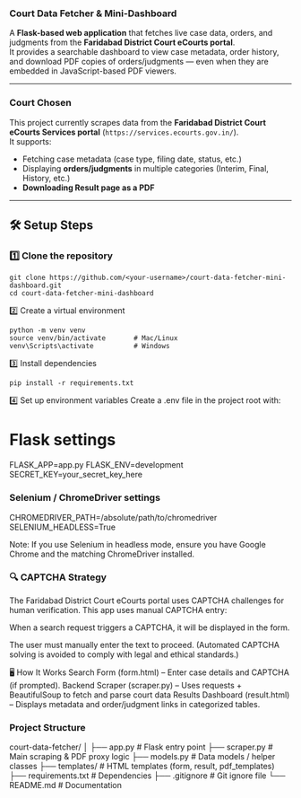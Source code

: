 ### Court Data Fetcher & Mini-Dashboard

A **Flask-based web application** that fetches live case data, orders, and judgments from the **Faridabad District Court eCourts portal**.  
It provides a searchable dashboard to view case metadata, order history, and download PDF copies of orders/judgments — even when they are embedded in JavaScript-based PDF viewers.

---

### Court Chosen
This project currently scrapes data from the **Faridabad District Court eCourts Services portal** (`https://services.ecourts.gov.in/`).  
It supports:
- Fetching case metadata (case type, filing date, status, etc.)
- Displaying **orders/judgments** in multiple categories (Interim, Final, History, etc.)
- **Downloading Result page as a PDF** 

---

## 🛠️ Setup Steps

### 1️⃣ Clone the repository
```
git clone https://github.com/<your-username>/court-data-fetcher-mini-dashboard.git
cd court-data-fetcher-mini-dashboard
```

2️⃣ Create a virtual environment
```
python -m venv venv
source venv/bin/activate       # Mac/Linux
venv\Scripts\activate          # Windows
```

3️⃣ Install dependencies
```
pip install -r requirements.txt
```

4️⃣ Set up environment variables
Create a .env file in the project root with:
# Flask settings
FLASK_APP=app.py
FLASK_ENV=development
SECRET_KEY=your_secret_key_here

### Selenium / ChromeDriver settings
CHROMEDRIVER_PATH=/absolute/path/to/chromedriver
SELENIUM_HEADLESS=True

Note: If you use Selenium in headless mode, ensure you have Google Chrome and the matching ChromeDriver installed.

### 🔍 CAPTCHA Strategy
The Faridabad District Court eCourts portal uses CAPTCHA challenges for human verification.
This app uses manual CAPTCHA entry:

When a search request triggers a CAPTCHA, it will be displayed in the form.

The user must manually enter the text to proceed.
(Automated CAPTCHA solving is avoided to comply with legal and ethical standards.)

🖥️ How It Works
Search Form (form.html) – Enter case details and CAPTCHA (if prompted).
Backend Scraper (scraper.py) – Uses requests + BeautifulSoup to fetch and parse court data
Results Dashboard (result.html) – Displays metadata and order/judgment links in categorized tables.

### Project Structure
court-data-fetcher/
│
├── app.py                # Flask entry point
├── scraper.py            # Main scraping & PDF proxy logic
├── models.py             # Data models / helper classes
├── templates/            # HTML templates (form, result, pdf_templates)
├── requirements.txt      # Dependencies
├── .gitignore            # Git ignore file
└── README.md             # Documentation



